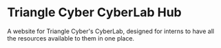 # Triangle Cyber CyberLab Hub

A website for Triangle Cyber's CyberLab, designed for interns to have all the resources available to them in one place.
